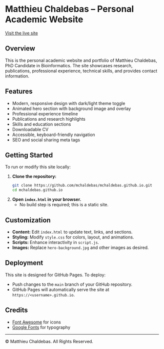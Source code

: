 # Matthieu Chaldebas – Personal Academic Website

[Visit the live site](https://mchaldebas.github.io)

## Overview
This is the personal academic website and portfolio of Matthieu Chaldebas, PhD Candidate in Bioinformatics. The site showcases research, publications, professional experience, technical skills, and provides contact information.

## Features
- Modern, responsive design with dark/light theme toggle
- Animated hero section with background image and overlay
- Professional experience timeline
- Publications and research highlights
- Skills and education sections
- Downloadable CV
- Accessible, keyboard-friendly navigation
- SEO and social sharing meta tags

## Getting Started
To run or modify this site locally:

1. **Clone the repository:**
   ```bash
   git clone https://github.com/mchaldebas/mchaldebas.github.io.git
   cd mchaldebas.github.io
   ```
2. **Open `index.html` in your browser.**
   - No build step is required; this is a static site.

## Customization
- **Content:** Edit `index.html` to update text, links, and sections.
- **Styling:** Modify `style.css` for colors, layout, and animations.
- **Scripts:** Enhance interactivity in `script.js`.
- **Images:** Replace `hero-background.jpg` and other images as desired.

## Deployment
This site is designed for GitHub Pages. To deploy:
- Push changes to the `main` branch of your GitHub repository.
- GitHub Pages will automatically serve the site at `https://<username>.github.io`.

## Credits
- [Font Awesome](https://fontawesome.com/) for icons
- [Google Fonts](https://fonts.google.com/) for typography

---

© Matthieu Chaldebas. All Rights Reserved.
